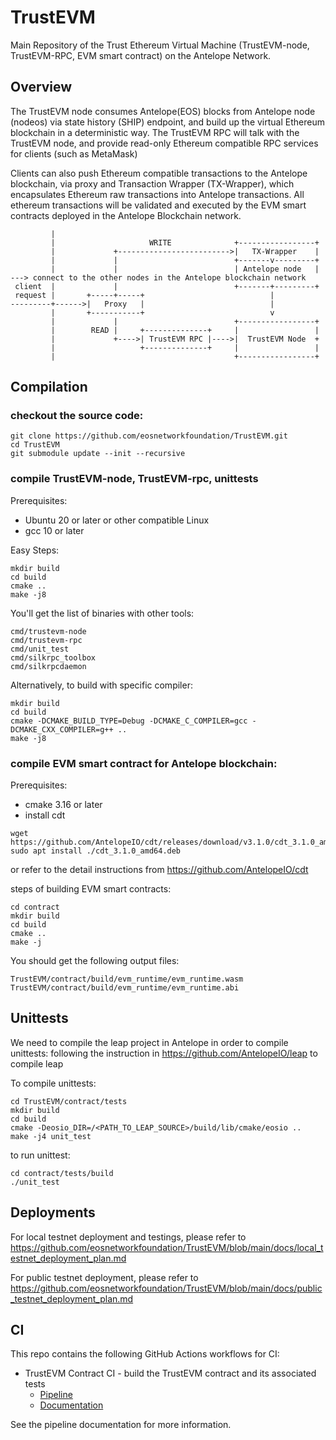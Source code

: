 # TrustEVM
Main Repository of the Trust Ethereum Virtual Machine (TrustEVM-node, TrustEVM-RPC, EVM smart contract) on the Antelope Network.

## Overview
The TrustEVM node consumes Antelope(EOS) blocks from Antelope node (nodeos) via state history (SHIP) endpoint, and build up the virtual Ethereum blockchain in a deterministic way.
The TrustEVM RPC will talk with the TrustEVM node, and provide read-only Ethereum compatible RPC services for clients (such as MetaMask)

Clients can also push Ethereum compatible transactions to the Antelope blockchain, via proxy and Transaction Wrapper (TX-Wrapper), which encapsulates Ethereum raw transactions into Antelope transactions. All ethereum transactions will be validated and executed by the EVM smart contracts deployed in the Antelope Blockchain network. 

```
         |                                                 
         |                     WRITE              +-----------------+
         |             +------------------------->|   TX-Wrapper    |
         |             |                          +-------v---------+
         |             |                          | Antelope node   | ---> connect to the other nodes in the Antelope blockchain network
 client  |             |                          +-------+---------+
 request |       +-----+-----+                            |
---------+------>|   Proxy   |                            |
         |       +-----------+                            v       
         |             |                          +-----------------+
         |        READ |     +--------------+     |                 |
         |             +---->| TrustEVM RPC |---->|  TrustEVM Node  +
         |                   +--------------+     |                 |
         |                                        +-----------------+
```
         
## Compilation

### checkout the source code:
```
git clone https://github.com/eosnetworkfoundation/TrustEVM.git
cd TrustEVM
git submodule update --init --recursive
```

### compile TrustEVM-node, TrustEVM-rpc, unittests

Prerequisites:
- Ubuntu 20 or later or other compatible Linux
- gcc 10 or later

Easy Steps:
```
mkdir build
cd build
cmake ..
make -j8
```
You'll get the list of binaries with other tools:
```
cmd/trustevm-node
cmd/trustevm-rpc
cmd/unit_test
cmd/silkrpc_toolbox
cmd/silkrpcdaemon
```

Alternatively, to build with specific compiler:
```
mkdir build
cd build
cmake -DCMAKE_BUILD_TYPE=Debug -DCMAKE_C_COMPILER=gcc -DCMAKE_CXX_COMPILER=g++ ..
make -j8
```


### compile EVM smart contract for Antelope blockchain:
Prerequisites:
- cmake 3.16 or later
- install cdt
```
wget https://github.com/AntelopeIO/cdt/releases/download/v3.1.0/cdt_3.1.0_amd64.deb
sudo apt install ./cdt_3.1.0_amd64.deb
```
or refer to the detail instructions from https://github.com/AntelopeIO/cdt

steps of building EVM smart contracts:
```
cd contract
mkdir build
cd build
cmake ..
make -j
```
You should get the following output files:
```
TrustEVM/contract/build/evm_runtime/evm_runtime.wasm
TrustEVM/contract/build/evm_runtime/evm_runtime.abi
```

## Unittests

We need to compile the leap project in Antelope in order to compile unittests:
following the instruction in https://github.com/AntelopeIO/leap to compile leap

To compile unittests:
```
cd TrustEVM/contract/tests
mkdir build
cd build
cmake -Deosio_DIR=/<PATH_TO_LEAP_SOURCE>/build/lib/cmake/eosio ..
make -j4 unit_test
```

to run unittest:
```
cd contract/tests/build
./unit_test
```

## Deployments

For local testnet deployment and testings, please refer to 
https://github.com/eosnetworkfoundation/TrustEVM/blob/main/docs/local_testnet_deployment_plan.md

For public testnet deployment, please refer to 
https://github.com/eosnetworkfoundation/TrustEVM/blob/main/docs/public_testnet_deployment_plan.md

## CI
This repo contains the following GitHub Actions workflows for CI:
- TrustEVM Contract CI - build the TrustEVM contract and its associated tests
    - [Pipeline](https://github.com/eosnetworkfoundation/TrustEVM/actions/workflows/contract.yml)
    - [Documentation](./.github/workflows/contract.md)

See the pipeline documentation for more information.
